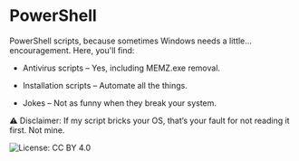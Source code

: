 # PowerShell

PowerShell scripts, because sometimes Windows needs a little... encouragement. Here, you'll find:

- Antivirus scripts – Yes, including MEMZ.exe removal.

- Installation scripts – Automate all the things.

- Jokes – Not as funny when they break your system.

⚠️ Disclaimer: If my script bricks your OS, that’s your fault for not reading it first. Not mine.
 
  ![License: CC BY 4.0](https://img.shields.io/badge/License-CC%20BY%204.0-lightgrey)
